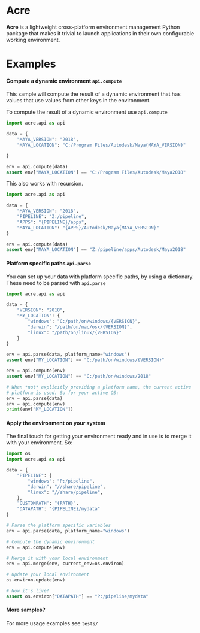# Acre

**Acre** is a lightweight cross-platform environment management Python
package that makes it trivial to launch applications in their own
configurable working environment.

# Examples

#### Compute a dynamic environment `api.compute`

This sample will compute the result of a dynamic environment that
has values that use values from other keys in the environment.

To compute the result of a dynamic environment use `api.compute`

```python
import acre.api as api

data = {
    "MAYA_VERSION": "2018",
    "MAYA_LOCATION": "C:/Program Files/Autodesk/Maya{MAYA_VERSION}"

}

env = api.compute(data)
assert env["MAYA_LOCATION"] == "C:/Program Files/Autodesk/Maya2018"
```

This also works with recursion.

```python
import acre.api as api

data = {
    "MAYA_VERSION": "2018",
    "PIPELINE": "Z:/pipeline",
    "APPS": "{PIPELINE}/apps",
    "MAYA_LOCATION": "{APPS}/Autodesk/Maya{MAYA_VERSION}"
}

env = api.compute(data)
assert env["MAYA_LOCATION"] == "Z:/pipeline/apps/Autodesk/Maya2018"
```

#### Platform specific paths `api.parse`

You can set up your data with platform specific paths, by using a
dictionary. These need to be parsed with `api.parse`

```python
import acre.api as api

data = {
    "VERSION": "2018",
    "MY_LOCATION": {
        "windows": "C:/path/on/windows/{VERSION}",
        "darwin": "/path/on/mac/osx/{VERSION}",
        "linux": "/path/on/linux/{VERSION}"
    }
}

env = api.parse(data, platform_name="windows")
assert env["MY_LOCATION"] == "C:/path/on/windows/{VERSION}"

env = api.compute(env)
assert env["MY_LOCATION"] == "C:/path/on/windows/2018"

# When *not* explicitly providing a platform name, the current active
# platform is used. So for your active OS:
env = api.parse(data)
env = api.compute(env)
print(env["MY_LOCATION"])
```

#### Apply the environment on your system

The final touch for getting your environment ready and in use is to
merge it with your environment. So:

```python
import os
import acre.api as api

data = {
    "PIPELINE": {
        "windows": "P:/pipeline",
        "darwin": "//share/pipeline",
        "linux": "//share/pipeline",
    },
    "CUSTOMPATH": "{PATH}",
    "DATAPATH": "{PIPELINE}/mydata"
}

# Parse the platform specific variables
env = api.parse(data, platform_name="windows")

# Compute the dynamic environment
env = api.compute(env)

# Merge it with your local environment
env = api.merge(env, current_env=os.environ)

# Update your local environment
os.environ.update(env)

# Now it's live!
assert os.environ["DATAPATH"] == "P:/pipeline/mydata"
```

#### More samples?

For more usage examples see `tests/`
